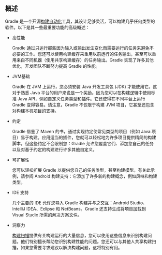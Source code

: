 ## 概述

Gradle 是一个开源[构建自动化](https://en.wikipedia.org/wiki/Build_automation)工具，其设计足够灵活，可以构建几乎任何类型的软件。以下是其一些最重要功能的高级概述：

- 高性能

  Gradle 通过只运行那些因为输入或输出发生变化而需要运行的任务来避免不必要的工作。您还可以使用构建缓存来重用以前运行的任务输出，甚至可以重用来自不同机器（使用共享构建缓存）的任务输出。Gradle 实现了许多其他优化，开发团队不断努力提高 Gradle 的性能。

- JVM基础

  Gradle 在 JVM 上运行，您必须安装 Java 开发工具包 (JDK) 才能使用它。这对于熟悉 Java 平台的用户来说是一个奖励，因为您可以在构建逻辑中使用标准 Java API，例如自定义任务类型和插件。它还使得在不同平台上运行 Gradle 变得容易。请注意，Gradle 不仅限于构建 JVM 项目，它甚至还包含对构建本机项目的支持。

- 约定

  Gradle 借鉴了 Maven 的书，通过实现约定使常见类型的项目（例如 Java 项目）易于构建。应用适当的插件，您就可以轻松地为许多项目提供精简的构建脚本。但这些约定不会限制您：Gradle 允许您覆盖它们、添加您自己的任务以及对基于约定的构建进行许多其他自定义。

- 可扩展性

  您可以轻松扩展 Gradle 以提供您自己的任务类型，甚至构建模型。有关此示例，请参阅 Android 构建支持：它添加了许多新的构建概念，例如风味和构建类型。

- IDE 支持

  几个主要的 IDE 允许您导入 Gradle 构建并与之交互：Android Studio、IntelliJ IDEA、Eclipse 和 NetBeans。Gradle 还支持生成将项目加载到 Visual Studio 所需的解决方案文件。

- 洞察力

  [构建扫描](https://scans.gradle.com/)提供有关构建运行的大量信息，您可以使用这些信息来识别构建问题。他们特别擅长帮助您识别构建性能的问题。您还可以与其他人共享构建扫描，如果您需要寻求建议以解决构建问题，这将特别有用。